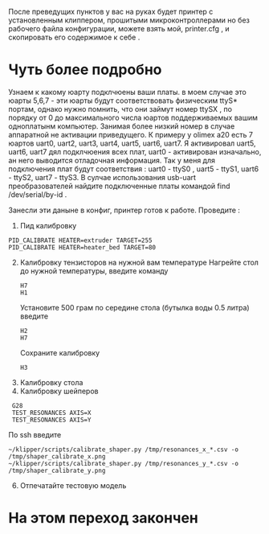 После преведущих пунктов у вас на руках будет принтер с установленным клиппером, прошитыми микроконтроллерами но без рабочего файла конфигурации, можете взять мой, printer.cfg , и скопировать его содержимое к себе .
# Чуть более подробно

Узнаем к какому юарту подклчюены ваши платы. в моем случае это юарты 5,6,7 - эти юарты будут соответствовать физическим ttyS* портам, однако нужно помнить, что они займут номер  ttySX ,
по порядку от 0 до максимального числа юартов поддерживаемых вашим одноплатынм компьютер. Занимая более низкий номер в случае аппаратной не активации приведущего. К примеру у olimex a20 есть 7 юартов uart0, uart2, uart3, uart4, uart5, uart6, uart7.
Я активировал uart5, uart6, uart7 дял подклчюения всех плат, uart0 - активирован изначально, ан него выводится отладочная информация. Так у меня для подключения плат будут соответствия : uart0 - ttyS0 , uart5 - ttyS1, uart6 - ttyS2, uart7 - ttyS3.
В сулчае использования usb-uart преобразователей найдите подключенные платы командой find /dev/serial/by-id . 

Занесли эти даныне в конфиг, принтер готов к работе.
Проведите :
1) Пид калибровку 
```shell
PID_CALIBRATE HEATER=extruder TARGET=255
PID_CALIBRATE HEATER=heater_bed TARGET=80
```
2) Калибровку тензисторов на нужной вам температуре
   Нагрейте стол до нужной температуры, введите команду
    ```shell
    H7
    H1
    ```
   Установите 500 грам по середине стола (бутылка воды 0.5 литра) введите 
    ```shell
    H2
    H7
    ```
    Сохраните калибровку
     ```shell
     H3
     ```
4) Калибровку стола
5) Калибровку шейперов
  ```shell
   G28
   TEST_RESONANCES AXIS=X
   TEST_RESONANCES AXIS=Y
  ```
  По ssh введите 
 ```shell
~/klipper/scripts/calibrate_shaper.py /tmp/resonances_x_*.csv -o /tmp/shaper_calibrate_x.png
~/klipper/scripts/calibrate_shaper.py /tmp/resonances_y_*.csv -o /tmp/shaper_calibrate_y.png
  ```
6) Отпечатайте тестовую модель

# На этом переход закончен
